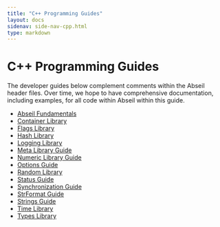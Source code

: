 ```yaml
---
title: "C++ Programming Guides"
layout: docs
sidenav: side-nav-cpp.html
type: markdown
---
```


# C++ Programming Guides

The developer guides below complement comments within the Abseil header files.
Over time, we hope to have comprehensive documentation, including examples, for
all code within Abseil within this guide.

* [Abseil Fundamentals](base)
* [Container Library](container)
* [Flags Library](flags)
* [Hash Library](hash)
* [Logging Library](logging)
* [Meta Library Guide](meta)
* [Numeric Library Guide](numeric)
* [Options Guide](options)
* [Random Library](random)
* [Status Guide](status)
* [Synchronization Guide](synchronization)
* [StrFormat Guide](format)
* [Strings Guide](strings)
* [Time Library](time)
* [Types Library](types)
